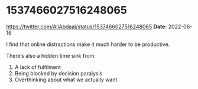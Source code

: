 # 1537466027516248065
https://twitter.com/AliAbdaal/status/1537466027516248065
**Date:** 2022-06-16

I find that online distractions make it much harder to be productive.

There’s also a hidden time sink from:

1. A lack of fulfilment
2. Being blocked by decision paralysis
3. Overthinking about what we actually want
